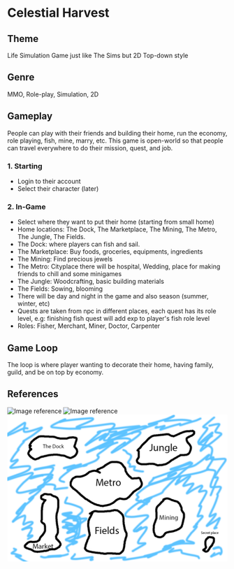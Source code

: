 # Celestial Harvest
## Theme
Life Simulation Game just like The Sims but 2D Top-down style

## Genre
MMO, Role-play, Simulation, 2D

## Gameplay
People can play with their friends and building their home, run the economy, role playing, fish, mine, marry, etc. This game is open-world so that people can travel everywhere to do their mission, quest, and job.

### 1. Starting
- Login to their account
- Select their character (later)

### 2. In-Game
- Select where they want to put their home (starting from small home)
- Home locations: The Dock, The Marketplace, The Mining, The Metro, The Jungle, The Fields.
- The Dock: where players can fish and sail.
- The Marketplace: Buy foods, groceries, equipments, ingredients
- The Mining: Find precious jewels
- The Metro: Cityplace there will be hospital, Wedding, place for making friends to chill and some minigames
- The Jungle: Woodcrafting, basic building materials
- The Fields: Sowing, blooming
- There will be day and night in the game and also season (summer, winter, etc)
- Quests are taken from npc in different places, each quest has its role level, e.g: finishing fish quest will add exp to player's fish role level
- Roles: Fisher, Merchant, Miner, Doctor, Carpenter
  
## Game Loop
The loop is where player wanting to decorate their home, having family, guild, and be on top by economy.

## References
![Image reference](https://play-lh.googleusercontent.com/uTwH7qW5vRqmJHSBPHER0lz5wJpzZy_orhcaiReSqt_6Ob_qqbUM6DfHBRC27qkNLw=w2560-h1440-rw "Ingame looks")
![Image reference](https://play-lh.googleusercontent.com/Zxl-HXR0GhAQA9BxqjoqEYM9h3COhFJ4oeJiJQjMXk4l-HrG_iGOoBkcdj0mgwxUIhE=w2560-h1440-rw "Roles")
![Map reference](MapPrototype.png "Map Prototype")